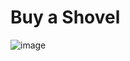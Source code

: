 # Buy a Shovel #
![image](https://github.com/user-attachments/assets/8eefcd2d-41ee-4f17-aa69-4893bbc11729)

